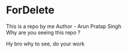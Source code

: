 # ForDelete
This is a repo by me 
Author - Arun Pratap Singh
<br>
Why are you seeing this repo ? 
<p>Hy bro why to see, do your work</p>
